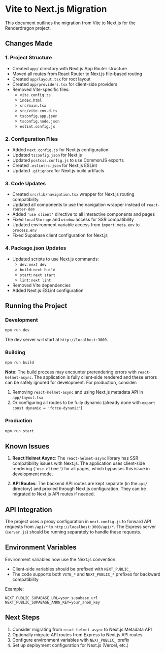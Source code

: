 # Vite to Next.js Migration

This document outlines the migration from Vite to Next.js for the Renderdragon project.

## Changes Made

### 1. Project Structure
- Created `app/` directory with Next.js App Router structure
- Moved all routes from React Router to Next.js file-based routing
- Created `app/layout.tsx` for root layout
- Created `app/providers.tsx` for client-side providers
- Removed Vite-specific files:
  - `vite.config.ts`
  - `index.html`
  - `src/main.tsx`
  - `src/vite-env.d.ts`
  - `tsconfig.app.json`
  - `tsconfig.node.json`
  - `eslint.config.js`

### 2. Configuration Files
- Added `next.config.js` for Next.js configuration
- Updated `tsconfig.json` for Next.js
- Updated `postcss.config.js` to use CommonJS exports
- Created `.eslintrc.json` for Next.js ESLint
- Updated `.gitignore` for Next.js build artifacts

### 3. Code Updates
- Created `src/lib/navigation.tsx` wrapper for Next.js routing compatibility
- Updated all components to use the navigation wrapper instead of `react-router-dom`
- Added `'use client'` directive to all interactive components and pages
- Fixed `localStorage` and `window` access for SSR compatibility
- Updated environment variable access from `import.meta.env` to `process.env`
- Fixed Supabase client configuration for Next.js

### 4. Package.json Updates
- Updated scripts to use Next.js commands:
  - `dev`: `next dev`
  - `build`: `next build`
  - `start`: `next start`
  - `lint`: `next lint`
- Removed Vite dependencies
- Added Next.js ESLint configuration

## Running the Project

### Development
```bash
npm run dev
```

The dev server will start at `http://localhost:3000`.

### Building
```bash
npm run build
```

**Note**: The build process may encounter prerendering errors with `react-helmet-async`. The application is fully client-side rendered and these errors can be safely ignored for development. For production, consider:
1. Removing `react-helmet-async` and using Next.js metadata API in `app/layout.tsx`
2. Or configuring all routes to be fully dynamic (already done with `export const dynamic = 'force-dynamic'`)

### Production
```bash
npm run start
```

## Known Issues

1. **React Helmet Async**: The `react-helmet-async` library has SSR compatibility issues with Next.js. The application uses client-side rendering (`'use client'`) for all pages, which bypasses this issue in development mode.

2. **API Routes**: The backend API routes are kept separate (in the `api/` directory) and proxied through Next.js configuration. They can be migrated to Next.js API routes if needed.

## API Integration

The project uses a proxy configuration in `next.config.js` to forward API requests from `/api/*` to `http://localhost:3000/api/*`. The Express server (`server.js`) should be running separately to handle these requests.

## Environment Variables

Environment variables now use the Next.js convention:
- Client-side variables should be prefixed with `NEXT_PUBLIC_`
- The code supports both `VITE_*` and `NEXT_PUBLIC_*` prefixes for backward compatibility

Example:
```env
NEXT_PUBLIC_SUPABASE_URL=your_supabase_url
NEXT_PUBLIC_SUPABASE_ANON_KEY=your_anon_key
```

## Next Steps

1. Consider migrating from `react-helmet-async` to Next.js Metadata API
2. Optionally migrate API routes from Express to Next.js API routes
3. Configure environment variables with `NEXT_PUBLIC_` prefix
4. Set up deployment configuration for Next.js (Vercel, etc.)
